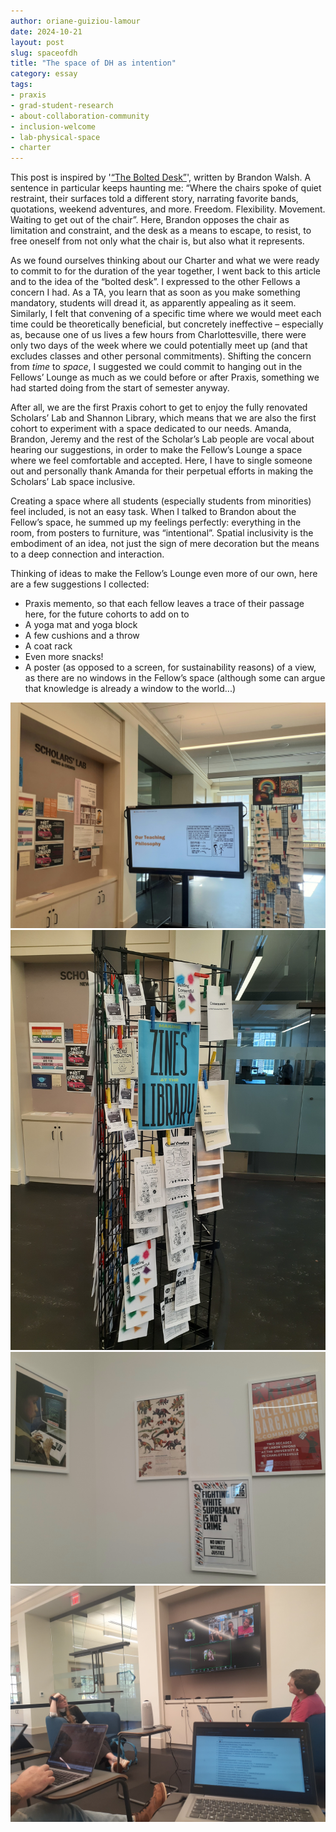 ```yaml
---
author: oriane-guiziou-lamour
date: 2024-10-21
layout: post
slug: spaceofdh
title: "The space of DH as intention"
category: essay
tags:
- praxis
- grad-student-research
- about-collaboration-community
- inclusion-welcome
- lab-physical-space
- charter
---
```

This post is inspired by '[“The Bolted Desk”](https://scholarslab.lib.virginia.edu/blog/the-bolted-desk/)', written by Brandon Walsh. A sentence in particular keeps haunting me: “Where the chairs spoke of quiet restraint, their surfaces told a different story, narrating favorite bands, quotations, weekend adventures, and more. Freedom. Flexibility. Movement. Waiting to get out of the chair”. Here, Brandon opposes the chair as limitation and constraint, and the desk as a means to escape, to resist, to free oneself from not only what the chair is, but also what it represents. 

As we found ourselves thinking about our Charter and what we were ready to commit to for the duration of the year together, I went back to this article and to the idea of the “bolted desk”. I expressed to the other Fellows a concern I had. As a TA, you learn that as soon as you make something mandatory, students will dread it, as apparently appealing as it seem. Similarly, I felt that convening of a specific time where we would meet each time could be theoretically beneficial, but concretely ineffective – especially as, because one of us lives a few hours from Charlottesville, there were only two days of the week where we could potentially meet up (and that excludes classes and other personal commitments). Shifting the concern from *time* to *space*, I suggested we could commit to hanging out in the Fellows’ Lounge as much as we could before or after Praxis, something we had started doing from the start of semester anyway. 

After all, we are the first Praxis cohort to get to enjoy the fully renovated Scholars’ Lab and Shannon Library, which means that we are also the first cohort to experiment with a space dedicated to our needs. Amanda, Brandon, Jeremy and the rest of the Scholar’s Lab people are vocal about hearing our suggestions, in order to make the Fellow’s Lounge a space where we feel comfortable and accepted. Here, I have to single someone out and personally thank Amanda for their perpetual efforts in making the Scholars’ Lab space inclusive. 

Creating a space where all students (especially students from minorities) feel included, is not an easy task. When I talked to Brandon about the Fellow’s space, he summed up my feelings perfectly: everything in the room, from posters to furniture, was “intentional”. Spatial inclusivity is the embodiment of an idea, not just the sign of mere decoration but the means to a deep connection and interaction. 

Thinking of ideas to make the Fellow’s Lounge even more of our own, here are a few suggestions I collected:

- Praxis memento, so that each fellow leaves a trace of their passage here, for the future cohorts to add on to 
- A yoga mat and yoga block 
- A few cushions and a throw
- A coat rack
- Even more snacks!
- A poster (as opposed to a screen, for sustainability reasons) of a view, as there are no windows in the Fellow’s space (although some can argue that knowledge is already a window to the world...) 

![photo of the main scholars' lab entrance with zines, an introductory slide show, and a bulletin board](/assets/post-media/2024-10-16-entrance.jpg)
![a closer look at our zine library](/assets/post-media/2024-10-16-zinespace.jpg)
![close up of four posters in the scholars' lab student lounge](/assets/post-media/2024-10-16-posters.jpg)
![photo of a hybrid praxis meeting with some people on zoom](/assets/post-media/2024-10-16-class.jpg)

